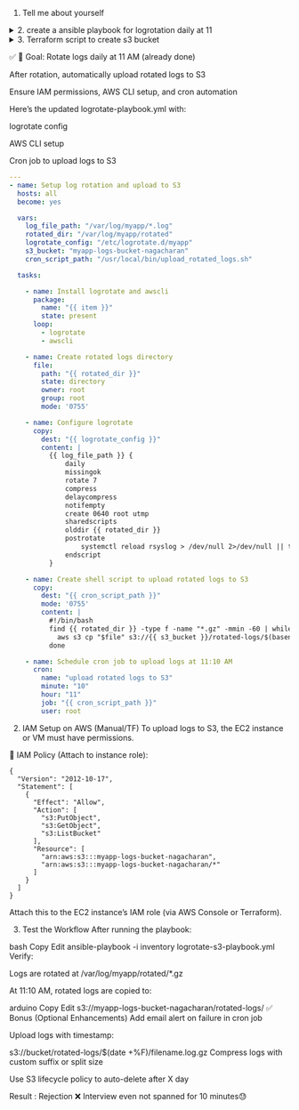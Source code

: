 1. Tell me about yourself
<details><summary>2. create a ansible playbook for logrotation daily at 11</summary> 
---
- name: Setup daily log rotation at 11 AM
  hosts: all
  become: yes

  vars:
    log_file_path: "/var/log/myapp/*.log"
    rotate_config_name: "myapp-logrotate"
    logrotate_path: "/etc/logrotate.d/myapp"
    cron_name: "logrotate-myapp"

  tasks:

    - name: Ensure logrotate is installed
      package:
        name: logrotate
        state: present

    - name: Create logrotate configuration
      copy:
        dest: "{{ logrotate_path }}"
        content: |
          {{ log_file_path }} {
              daily
              missingok
              rotate 7
              compress
              delaycompress
              notifempty
              create 0640 root utmp
              sharedscripts
              postrotate
                  systemctl reload rsyslog > /dev/null 2>/dev/null || true
              endscript
          }

    - name: Schedule cron job for log rotation at 11 AM
      cron:
        name: "{{ cron_name }}"
        minute: "0"
        hour: "11"
        job: "/usr/sbin/logrotate {{ logrotate_path }}"
        user: root
🔧 How to Run:

ansible-playbook -i inventory logrotate-playbook.yml
Ensure your inventory file has target hosts listed.
</details>
<details><summary>3. Terraform script to create s3 bucket</summary> This Terraform script will:

Create an S3 bucket

Enable versioning

Block public access

Enable server-side encryption

provider "aws" {
  region = "us-east-1"
}

resource "aws_s3_bucket" "my_bucket" {
  bucket = "myapp-logs-bucket-nagacharan"
  force_destroy = true

  tags = {
    Name        = "MyAppLogs"
    Environment = "dev"
  }
}

resource "aws_s3_bucket_versioning" "versioning" {
  bucket = aws_s3_bucket.my_bucket.id

  versioning_configuration {
    status = "Enabled"
  }
}

resource "aws_s3_bucket_server_side_encryption_configuration" "sse" {
  bucket = aws_s3_bucket.my_bucket.id

  rule {
    apply_server_side_encryption_by_default {
      sse_algorithm = "AES256"
    }
  }
}

resource "aws_s3_bucket_public_access_block" "block" {
  bucket = aws_s3_bucket.my_bucket.id

  block_public_acls       = true
  block_public_policy     = true
  ignore_public_acls      = true
  restrict_public_buckets = true
}

Run commands

terraform init
terraform plan
terraform apply

</details>

✅ 🚀 Goal:
Rotate logs daily at 11 AM (already done)

After rotation, automatically upload rotated logs to S3

Ensure IAM permissions, AWS CLI setup, and cron automation

Here’s the updated logrotate-playbook.yml with:

logrotate config

AWS CLI setup

Cron job to upload logs to S3

```logrotate-s3-playbook.yml
---
- name: Setup log rotation and upload to S3
  hosts: all
  become: yes

  vars:
    log_file_path: "/var/log/myapp/*.log"
    rotated_dir: "/var/log/myapp/rotated"
    logrotate_config: "/etc/logrotate.d/myapp"
    s3_bucket: "myapp-logs-bucket-nagacharan"
    cron_script_path: "/usr/local/bin/upload_rotated_logs.sh"

  tasks:

    - name: Install logrotate and awscli
      package:
        name: "{{ item }}"
        state: present
      loop:
        - logrotate
        - awscli

    - name: Create rotated logs directory
      file:
        path: "{{ rotated_dir }}"
        state: directory
        owner: root
        group: root
        mode: '0755'

    - name: Configure logrotate
      copy:
        dest: "{{ logrotate_config }}"
        content: |
          {{ log_file_path }} {
              daily
              missingok
              rotate 7
              compress
              delaycompress
              notifempty
              create 0640 root utmp
              sharedscripts
              olddir {{ rotated_dir }}
              postrotate
                  systemctl reload rsyslog > /dev/null 2>/dev/null || true
              endscript
          }

    - name: Create shell script to upload rotated logs to S3
      copy:
        dest: "{{ cron_script_path }}"
        mode: '0755'
        content: |
          #!/bin/bash
          find {{ rotated_dir }} -type f -name "*.gz" -mmin -60 | while read file; do
            aws s3 cp "$file" s3://{{ s3_bucket }}/rotated-logs/$(basename $file)
          done

    - name: Schedule cron job to upload logs at 11:10 AM
      cron:
        name: "upload rotated logs to S3"
        minute: "10"
        hour: "11"
        job: "{{ cron_script_path }}"
        user: root

```
 2. IAM Setup on AWS (Manual/TF)
To upload logs to S3, the EC2 instance or VM must have permissions.

🧾 IAM Policy (Attach to instance role):

```
{
  "Version": "2012-10-17",
  "Statement": [
    {
      "Effect": "Allow",
      "Action": [
        "s3:PutObject",
        "s3:GetObject",
        "s3:ListBucket"
      ],
      "Resource": [
        "arn:aws:s3:::myapp-logs-bucket-nagacharan",
        "arn:aws:s3:::myapp-logs-bucket-nagacharan/*"
      ]
    }
  ]
}

```
Attach this to the EC2 instance’s IAM role (via AWS Console or Terraform).

 3. Test the Workflow
After running the playbook:

bash
Copy
Edit
ansible-playbook -i inventory logrotate-s3-playbook.yml
Verify:

Logs are rotated at /var/log/myapp/rotated/*.gz

At 11:10 AM, rotated logs are copied to:

arduino
Copy
Edit
s3://myapp-logs-bucket-nagacharan/rotated-logs/
✅ Bonus (Optional Enhancements)
Add email alert on failure in cron job

Upload logs with timestamp:


s3://bucket/rotated-logs/$(date +%F)/filename.log.gz
Compress logs with custom suffix or split size

Use S3 lifecycle policy to auto-delete after X day



Result : Rejection ❌ Interview even not spanned for 10 minutes😓
